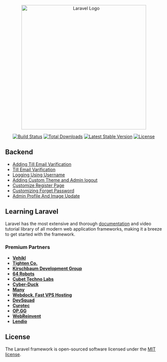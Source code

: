 <p align="center"><a href="https://laravel.com" target="_blank"><img src="https://raw.githubusercontent.com/laravel/art/master/logo-lockup/5%20SVG/2%20CMYK/1%20Full%20Color/laravel-logolockup-cmyk-red.svg" width="400" alt="Laravel Logo"></a></p>

<p align="center">
<a href="https://github.com/laravel/framework/actions"><img src="https://github.com/laravel/framework/workflows/tests/badge.svg" alt="Build Status"></a>
<a href="https://packagist.org/packages/laravel/framework"><img src="https://img.shields.io/packagist/dt/laravel/framework" alt="Total Downloads"></a>
<a href="https://packagist.org/packages/laravel/framework"><img src="https://img.shields.io/packagist/v/laravel/framework" alt="Latest Stable Version"></a>
<a href="https://packagist.org/packages/laravel/framework"><img src="https://img.shields.io/packagist/l/laravel/framework" alt="License"></a>
</p>

## Backend
-   [Adding Till Email Varification](https://github.com/SrZitu/Inventory/commit/8dd1a137cb7c501afba42a88e5f1accc1d764d09)
-   [Till Email Varification](https://github.com/SrZitu/Inventory/commit/bbe1565cc37507c143884a40bee2cf4f774011e0)
-   [Logging Using Username](https://github.com/SrZitu/Inventory/commit/edb41b7d9d5f8bee90c32a5c670599cfdfe2c0e5)
-   [Adding Custom Theme and Admin logout](https://github.com/SrZitu/Inventory/commit/65575828b8d81abb6188d04562405893acaf536a)
-   [Customize Register Page](https://github.com/SrZitu/Inventory/commit/87c7456dc26dc9622aa42da6fabc0e2cf10c3ee7)
-   [Customizing Forget Password](https://github.com/SrZitu/Inventory/commit/3a5785b177e99567d66c9f914585a75eb0fa1ffa)
-   [Admin Profile And Image Update](https://github.com/SrZitu/Inventory/commit/c76ab3c2ee289dfa2b99dd6e992924b936d1c68e)


## Learning Laravel

Laravel has the most extensive and thorough [documentation](https://laravel.com/docs) and video tutorial library of all modern web application frameworks, making it a breeze to get started with the framework.

### Premium Partners

- **[Vehikl](https://vehikl.com/)**
- **[Tighten Co.](https://tighten.co)**
- **[Kirschbaum Development Group](https://kirschbaumdevelopment.com)**
- **[64 Robots](https://64robots.com)**
- **[Cubet Techno Labs](https://cubettech.com)**
- **[Cyber-Duck](https://cyber-duck.co.uk)**
- **[Many](https://www.many.co.uk)**
- **[Webdock, Fast VPS Hosting](https://www.webdock.io/en)**
- **[DevSquad](https://devsquad.com)**
- **[Curotec](https://www.curotec.com/services/technologies/laravel/)**
- **[OP.GG](https://op.gg)**
- **[WebReinvent](https://webreinvent.com/?utm_source=laravel&utm_medium=github&utm_campaign=patreon-sponsors)**
- **[Lendio](https://lendio.com)**

## License

The Laravel framework is open-sourced software licensed under the [MIT license](https://opensource.org/licenses/MIT).
